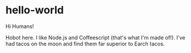 # hello-world

Hi Humans!

Hobot here. I like Node.js and Coffeescript (that's what I'm made of!). I've had tacos on the moon and find them far superior to Earch tacos. 
